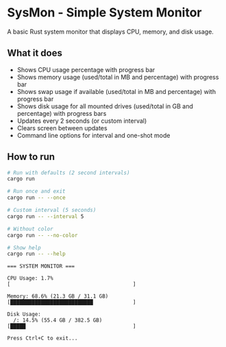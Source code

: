# SysMon - Simple System Monitor

A basic Rust system monitor that displays CPU, memory, and disk usage.

## What it does

- Shows CPU usage percentage with progress bar
- Shows memory usage (used/total in MB and percentage) with progress bar  
- Shows swap usage if available (used/total in MB and percentage) with progress bar
- Shows disk usage for all mounted drives (used/total in GB and percentage) with progress bars
- Updates every 2 seconds (or custom interval)
- Clears screen between updates
- Command line options for interval and one-shot mode

## How to run

```bash
# Run with defaults (2 second intervals)
cargo run

# Run once and exit
cargo run -- --once

# Custom interval (5 seconds)
cargo run -- --interval 5

# Without color
cargo run -- --no-color

# Show help
cargo run -- --help
```

```
=== SYSTEM MONITOR ===

CPU Usage: 1.7%
[                                        ]

Memory: 68.6% (21.3 GB / 31.1 GB)
[███████████████████████████             ]

Disk Usage:
  /: 14.5% (55.4 GB / 382.5 GB)
[█████                                   ]

Press Ctrl+C to exit...
```
